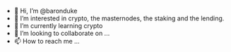 - 👋 Hi, I’m @baronduke
- 👀 I’m interested in crypto, the masternodes, the staking and the lending.
- 🌱 I’m currently learning crypto
- 💞️ I’m looking to collaborate on ...
- 📫 How to reach me ...

<!---
baronduke/baronduke is a ✨ special ✨ repository because its `README.md` (this file) appears on your GitHub profile.
You can click the Preview link to take a look at your changes.
--->
